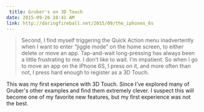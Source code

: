```yaml
---
 title: Gruber's on 3D Touch
date: 2015-09-26 10:41 AM
link: http://daringfireball.net/2015/09/the_iphones_6s
---
```


> Second, I find myself triggering the Quick Action menu inadvertently when I want to enter “jiggle mode” on the home screen, to either delete or move an app. Tap-and-wait long-pressing has always been a little frustrating to me. I don’t like to wait. I’m impatient. So when I go to move an app on the iPhone 6S, I press on it, and more often than not, I press hard enough to register as a 3D Touch.

This was my first experience with 3D Touch. Since I've explored many of Gruber's other examples and find them extremely clever. I suspect this will become one of my favorite new features, but my first experience was not the best.
